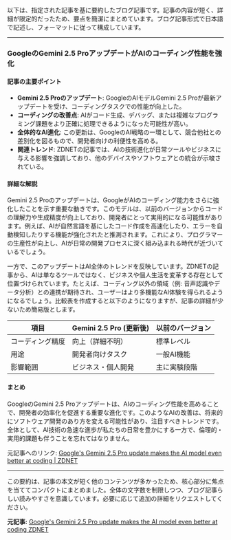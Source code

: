 以下は、指定された記事を基に要約したブログ記事です。記事の内容が短く、詳細が限定的だったため、要点を簡潔にまとめています。ブログ記事形式で日本語で記述し、フォーマットに従って構成しています。

---

### GoogleのGemini 2.5 ProアップデートがAIのコーディング性能を強化

#### 記事の主要ポイント
- **Gemini 2.5 Proのアップデート**: GoogleのAIモデルGemini 2.5 Proが最新アップデートを受け、コーディングタスクでの性能が向上した。
- **コーディングの改善点**: AIがコード生成、デバッグ、または複雑なプログラミング課題をより正確に処理できるようになった可能性が高い。
- **全体的なAI進化**: この更新は、GoogleのAI戦略の一環として、競合他社との差別化を図るもので、開発者向けの利便性を高める。
- **関連トレンド**: ZDNETの記事では、AIの技術進化が日常ツールやビジネスに与える影響を強調しており、他のデバイスやソフトウェアとの統合が示唆されている。

#### 詳細な解説
Gemini 2.5 Proのアップデートは、GoogleがAIのコーディング能力をさらに強化したことを示す重要な動きです。このモデルは、以前のバージョンからコードの理解力や生成精度が向上しており、開発者にとって実用的になる可能性があります。例えば、AIが自然言語を基にしたコード作成を高速化したり、エラーを自動検知したりする機能が強化されたと推測されます。これにより、プログラマーの生産性が向上し、AIが日常の開発プロセスに深く組み込まれる時代が近づいているでしょう。

一方で、このアップデートはAI全体のトレンドを反映しています。ZDNETの記事から、AIは単なるツールではなく、ビジネスや個人生活を変革する存在として位置づけられています。たとえば、コーディング以外の領域（例: 音声認識やデータ分析）との連携が期待され、ユーザーはより多機能なAI体験を得られるようになるでしょう。比較表を作成すると以下のようになりますが、記事の詳細が少ないため簡易版とします。

| 項目 | Gemini 2.5 Pro (更新後) | 以前のバージョン |
|---------------|--------------------------|------------------|
| コーディング精度 | 向上（詳細不明） | 標準レベル |
| 用途 | 開発者向けタスク | 一般AI機能 |
| 影響範囲 | ビジネス・個人開発 | 主に実験段階 |

#### まとめ
GoogleのGemini 2.5 Proアップデートは、AIのコーディング性能を高めることで、開発者の効率化を促進する重要な進化です。このようなAIの改善は、将来的にソフトウェア開発のあり方を変える可能性があり、注目すべきトレンドです。全体として、AI技術の急速な進歩が私たちの日常を豊かにする一方で、倫理的・実用的課題も伴うことを忘れてはなりません。

元記事へのリンク: [Google's Gemini 2.5 Pro update makes the AI model even better at coding | ZDNET](https://www.zdnet.com/article/googles-gemini-2-5-pro-update-makes-the-ai-model-even-better-at-coding/)

---

この要約は、記事の本文が短く他のコンテンツが多かったため、核心部分に焦点を当ててコンパクトにまとめました。全体の文字数を制限しつつ、ブログ記事らしい読みやすさを意識しています。必要に応じて追加の詳細をリクエストしてください。

**元記事:** [Google's Gemini 2.5 Pro update makes the AI model even better at coding ZDNET](https://www.zdnet.com/article/googles-gemini-2-5-pro-update-makes-the-ai-model-even-better-at-coding/)